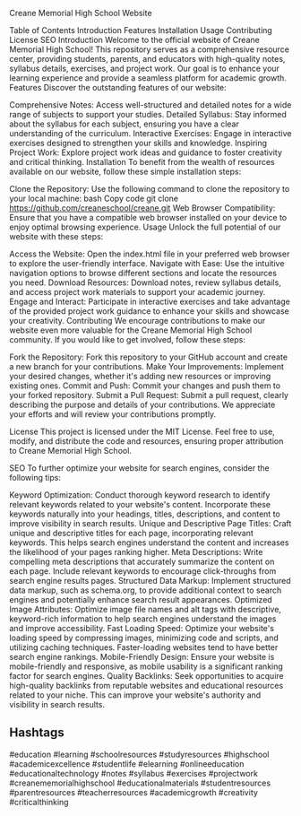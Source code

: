 Creane Memorial High School Website

Table of Contents
Introduction
Features
Installation
Usage
Contributing
License
SEO
Introduction
Welcome to the official website of Creane Memorial High School! This repository serves as a comprehensive resource center, providing students, parents, and educators with high-quality notes, syllabus details, exercises, and project work. Our goal is to enhance your learning experience and provide a seamless platform for academic growth.
Features
Discover the outstanding features of our website:

Comprehensive Notes: Access well-structured and detailed notes for a wide range of subjects to support your studies.
Detailed Syllabus: Stay informed about the syllabus for each subject, ensuring you have a clear understanding of the curriculum.
Interactive Exercises: Engage in interactive exercises designed to strengthen your skills and knowledge.
Inspiring Project Work: Explore project work ideas and guidance to foster creativity and critical thinking.
Installation
To benefit from the wealth of resources available on our website, follow these simple installation steps:

Clone the Repository: Use the following command to clone the repository to your local machine:
bash
Copy code
git clone https://github.com/creaneschool/creane.git
Web Browser Compatibility: Ensure that you have a compatible web browser installed on your device to enjoy optimal browsing experience.
Usage
Unlock the full potential of our website with these steps:

Access the Website: Open the index.html file in your preferred web browser to explore the user-friendly interface.
Navigate with Ease: Use the intuitive navigation options to browse different sections and locate the resources you need.
Download Resources: Download notes, review syllabus details, and access project work materials to support your academic journey.
Engage and Interact: Participate in interactive exercises and take advantage of the provided project work guidance to enhance your skills and showcase your creativity.
Contributing
We encourage contributions to make our website even more valuable for the Creane Memorial High School community. If you would like to get involved, follow these steps:

Fork the Repository: Fork this repository to your GitHub account and create a new branch for your contributions.
Make Your Improvements: Implement your desired changes, whether it's adding new resources or improving existing ones.
Commit and Push: Commit your changes and push them to your forked repository.
Submit a Pull Request: Submit a pull request, clearly describing the purpose and details of your contributions.
We appreciate your efforts and will review your contributions promptly.

License
This project is licensed under the MIT License. Feel free to use, modify, and distribute the code and resources, ensuring proper attribution to Creane Memorial High School.

SEO
To further optimize your website for search engines, consider the following tips:

Keyword Optimization: Conduct thorough keyword research to identify relevant keywords related to your website's content. Incorporate these keywords naturally into your headings, titles, descriptions, and content to improve visibility in search results.
Unique and Descriptive Page Titles: Craft unique and descriptive titles for each page, incorporating relevant keywords. This helps search engines understand the content and increases the likelihood of your pages ranking higher.
Meta Descriptions: Write compelling meta descriptions that accurately summarize the content on each page. Include relevant keywords to encourage click-throughs from search engine results pages.
Structured Data Markup: Implement structured data markup, such as schema.org, to provide additional context to search engines and potentially enhance search result appearances.
Optimized Image Attributes: Optimize image file names and alt tags with descriptive, keyword-rich information to help search engines understand the images and improve accessibility.
Fast Loading Speed: Optimize your website's loading speed by compressing images, minimizing code and scripts, and utilizing caching techniques. Faster-loading websites tend to have better search engine rankings.
Mobile-Friendly Design: Ensure your website is mobile-friendly and responsive, as mobile usability is a significant ranking factor for search engines.
Quality Backlinks: Seek opportunities to acquire high-quality backlinks from reputable websites and educational resources related to your niche. This can improve your website's authority and visibility in search results.
## Hashtags
#education
#learning
#schoolresources
#studyresources
#highschool
#academicexcellence
#studentlife
#elearning
#onlineeducation
#educationaltechnology
#notes
#syllabus
#exercises
#projectwork
#creanememorialhighschool
#educationalmaterials
#studentresources
#parentresources
#teacherresources
#academicgrowth
#creativity
#criticalthinking